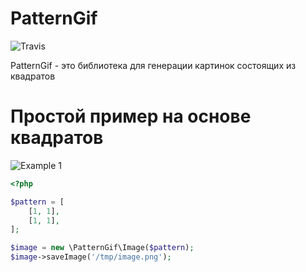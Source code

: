 PatternGif
========
![Travis](https://travis-ci.org/MironowDW/PatternGif.svg?branch=master)

PatternGif - это библиотека для генерации картинок состоящих из квадратов

Простой пример на основе квадратов
========
![Example 1](https://s18.postimg.org/o70lk1aq1/readme_actual.png)

```php
<?php

$pattern = [
    [1, 1],
    [1, 1],
];

$image = new \PatternGif\Image($pattern);
$image->saveImage('/tmp/image.png');
```

